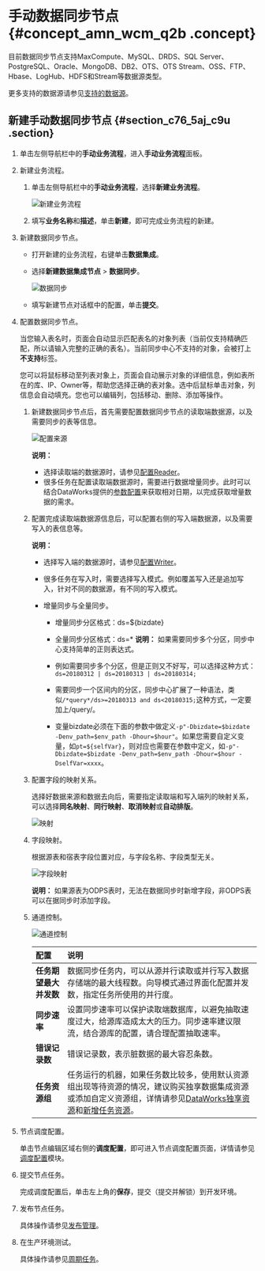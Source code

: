 # 手动数据同步节点 {#concept_amn_wcm_q2b .concept}

目前数据同步节点支持MaxCompute、MySQL、DRDS、SQL Server、PostgreSQL、Oracle、MongoDB、DB2、OTS、OTS Stream、OSS、FTP、Hbase、LogHub、HDFS和Stream等数据源类型。

更多支持的数据源请参见[支持的数据源](intl.zh-CN/使用指南/数据集成/数据源配置/支持的数据源.md#)。

## 新建手动数据同步节点 {#section_c76_5aj_c9u .section}

1.  单击左侧导航栏中的**手动业务流程**，进入**手动业务流程**面板。
2.  新建业务流程。
    1.  单击左侧导航栏中的**手动业务流程**，选择**新建业务流程**。

        ![新建业务流程](http://static-aliyun-doc.oss-cn-hangzhou.aliyuncs.com/assets/img/16319/15676747877961_zh-CN.png)

    2.  填写**业务名称**和**描述**，单击**新建**，即可完成业务流程的新建。
3.  新建数据同步节点。
    -   打开新建的业务流程，右键单击**数据集成**。
    -   选择**新建数据集成节点** \> **数据同步**。

        ![数据同步](http://static-aliyun-doc.oss-cn-hangzhou.aliyuncs.com/assets/img/16323/15676747878059_zh-CN.png)

    -   填写新建节点对话框中的配置，单击**提交**。
4.  配置数据同步节点。

    当您输入表名时，页面会自动显示匹配表名的对象列表（当前仅支持精确匹配，所以请输入完整的正确的表名）。当前同步中心不支持的对象，会被打上**不支持**标签。

    您可以将鼠标移动至列表对象上，页面会自动展示对象的详细信息，例如表所在的库、IP、Owner等，帮助您选择正确的表对象。选中后鼠标单击对象，列信息会自动填充。您也可以编辑列，包括移动、删除、添加等操作。

    1.  新建数据同步节点后，首先需要配置数据同步节点的读取端数据源，以及需要同步的表等信息。

        ![配置来源](http://static-aliyun-doc.oss-cn-hangzhou.aliyuncs.com/assets/img/16216/15676747877614_zh-CN.png)

        **说明：** 

        -   选择读取端的数据源时，请参见[配置Reader](https://www.alibabacloud.com/help/faq-list/74300.htm)。
        -   很多任务在配置读取端数据源时，需要进行数据增量同步。此时可以结合DataWorks提供的[参数配置](intl.zh-CN/使用指南/数据开发/调度配置/参数配置.md#)来获取相对日期，以完成获取增量数据的需求。
    2.  配置完成读取端数据源信息后，可以配置右侧的写入端数据源，以及需要写入的表信息等。

        **说明：** 

        -   选择写入端的数据源时，请参见[配置Writer](https://www.alibabacloud.com/help/faq-list/74301.htm)。
        -   很多任务在写入时，需要选择写入模式。例如覆盖写入还是追加写入，针对不同的数据源，有不同的写入模式。
        -   增量同步与全量同步。

            -   增量同步分区格式：ds=$\{bizdate\}
            -   全量同步分区格式：ds=\*
            **说明：** 如果需要同步多个分区，同步中心支持简单的正则表达式。

            -   例如需要同步多个分区，但是正则又不好写，可以选择这种方式：`ds=20180312 | ds=20180313 | ds=20180314;`
            -   需要同步一个区间内的分区，同步中心扩展了一种语法，类似`/*query*/ds>=20180313 and ds<20180315;`这种方式，一定要加上/query/。
            -   变量bizdate必须在下面的参数中做定义`-p"-Dbizdate=$bizdate -Denv_path=$env_path -Dhour=$hour"`。如果您需要自定义变量，如`pt=${selfVar}`，则对应也需要在参数中定义，如`-p"-Dbizdate=$bizdate -Denv_path=$env_path -Dhour=$hour -DselfVar=xxxx`。
    3.  配置字段的映射关系。

        选择好数据来源和数据去向后，需要指定读取端和写入端列的映射关系，可以选择**同名映射**、**同行映射**、**取消映射**或**自动排版**。

        ![映射](http://static-aliyun-doc.oss-cn-hangzhou.aliyuncs.com/assets/img/16216/15676747887615_zh-CN.png)

    4.  字段映射。

        根据源表和宿表字段位置对应，与字段名称、字段类型无关。

        ![字段映射](http://static-aliyun-doc.oss-cn-hangzhou.aliyuncs.com/assets/img/16323/15676747888081_zh-CN.png)

        **说明：** 如果源表为ODPS表时，无法在数据同步时新增字段，非ODPS表可以在据同步时添加字段。

    5.  通道控制。

        ![通道控制](http://static-aliyun-doc.oss-cn-hangzhou.aliyuncs.com/assets/img/16221/15676747887675_zh-CN.png)

        |配置|说明|
        |:-|:-|
        |**任务期望最大并发数**|数据同步任务内，可以从源并行读取或并行写入数据存储端的最大线程数。向导模式通过界面化配置并发数，指定任务所使用的并行度。|
        |**同步速率**|设置同步速率可以保护读取端数据库，以避免抽取速度过大，给源库造成太大的压力。同步速率建议限流，结合源库的配置，请合理配置抽取速率。|
        |**错误记录数**|错误记录数，表示脏数据的最大容忍条数。|
        |**任务资源组**|任务运行的机器，如果任务数比较多，使用默认资源组出现等待资源的情况，建议购买独享数据集成资源或添加自定义资源组，详情请参见[DataWorks独享资源](../../../../intl.zh-CN/产品定价/包年包月/DataWorks独享资源.md#)和[新增任务资源](intl.zh-CN/使用指南/数据集成/常见配置/新增任务资源.md#)。|

5.  节点调度配置。

    单击节点编辑区域右侧的**调度配置**，即可进入节点调度配置页面，详情请参见[调度配置](intl.zh-CN/使用指南/数据开发/调度配置/基础属性.md#)模块。

6.  提交节点任务。

    完成调度配置后，单击左上角的**保存**，提交（提交并解锁）到开发环境。

7.  发布节点任务。

    具体操作请参见[发布管理](intl.zh-CN/使用指南/数据开发/发布管理/任务发布.md#)。

8.  在生产环境测试。

    具体操作请参见[周期任务](intl.zh-CN/使用指南/运维中心/周期任务运维/周期任务.md#)。


